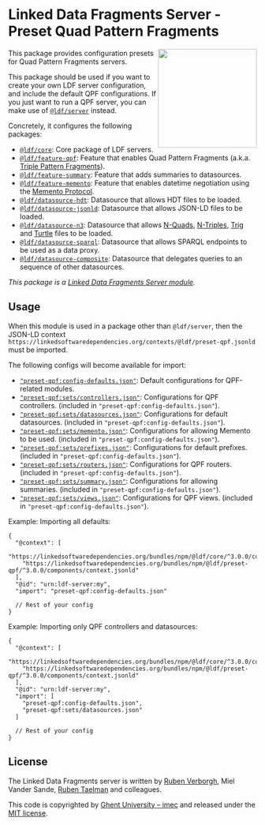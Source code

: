 # Linked Data Fragments Server - Preset Quad Pattern Fragments
<img src="http://linkeddatafragments.org/images/logo.svg" width="200" align="right" alt="" />

This package provides configuration presets for Quad Pattern Fragments servers.

This package should be used if you want to create your own LDF server configuration,
and include the default QPF configurations.
If you just want to run a QPF server, you can make use of [`@ldf/server`](https://github.com/LinkedDataFragments/Server.js/tree/master/packages/server) instead.

Concretely, it configures the following packages:

* [`@ldf/core`](https://github.com/LinkedDataFragments/Server.js/tree/master/packages/core): Core package of LDF servers.
* [`@ldf/feature-qpf`](https://github.com/LinkedDataFragments/Server.js/tree/master/packages/feature-qpf): Feature that enables Quad Pattern Fragments (a.k.a. [Triple Pattern Fragments](http://www.hydra-cg.com/spec/latest/triple-pattern-fragments/)).
* [`@ldf/feature-summary`](https://github.com/LinkedDataFragments/Server.js/tree/master/packages/feature-summary): Feature that adds summaries to datasources.
* [`@ldf/feature-memento`](https://github.com/LinkedDataFragments/Server.js/tree/master/packages/feature-memento): Feature that enables datetime negotiation using the [Memento Protocol](http://mementoweb.org/about/).
* [`@ldf/datasource-hdt`](https://github.com/LinkedDataFragments/Server.js/tree/master/packages/datasource-hdt): Datasource that allows HDT files to be loaded.
* [`@ldf/datasource-jsonld`](https://github.com/LinkedDataFragments/Server.js/tree/master/packages/datasource-jsonld): Datasource that allows JSON-LD files to be loaded.
* [`@ldf/datasource-n3`](https://github.com/LinkedDataFragments/Server.js/tree/master/packages/datasource-n3): Datasource that allows [N-Quads](https://www.w3.org/TR/n-quads/), [N-Triples](https://www.w3.org/TR/n-triples/), [Trig](https://www.w3.org/TR/trig/) and [Turtle](https://www.w3.org/TR/turtle/) files to be loaded.
* [`@ldf/datasource-sparql`](https://github.com/LinkedDataFragments/Server.js/tree/master/packages/datasource-sparql): Datasource that allows SPARQL endpoints to be used as a data proxy.
* [`@ldf/datasource-composite`](https://github.com/LinkedDataFragments/Server.js/tree/master/packages/datasource-composite): Datasource that delegates queries to an sequence of other datasources.

_This package is a [Linked Data Fragments Server module](https://github.com/LinkedDataFragments/Server.js/)._

## Usage

When this module is used in a package other than `@ldf/server`,
then the JSON-LD context `https://linkedsoftwaredependencies.org/contexts/@ldf/preset-qpf.jsonld` must be imported.

The following configs will become available for import:

* [`"preset-qpf:config-defaults.json"`](https://github.com/LinkedDataFragments/Server.js/tree/master/packages/preset-qpf/config/config-defaults.json): Default configurations for QPF-related modules.
* [`"preset-qpf:sets/controllers.json"`](https://github.com/LinkedDataFragments/Server.js/tree/master/packages/preset-qpf/config/sets/controllers.json): Configurations for QPF controllers. (included in `"preset-qpf:config-defaults.json"`).
* [`"preset-qpf:sets/datasources.json"`](https://github.com/LinkedDataFragments/Server.js/tree/master/packages/preset-qpf/config/sets/datasources.json): Configurations for default datasources. (included in `"preset-qpf:config-defaults.json"`).
* [`"preset-qpf:sets/memento.json"`](https://github.com/LinkedDataFragments/Server.js/tree/master/packages/preset-qpf/config/sets/memento.json): Configurations for allowing Memento to be used. (included in `"preset-qpf:config-defaults.json"`).
* [`"preset-qpf:sets/prefixes.json"`](https://github.com/LinkedDataFragments/Server.js/tree/master/packages/preset-qpf/config/sets/prefixes.json): Configurations for default prefixes. (included in `"preset-qpf:config-defaults.json"`).
* [`"preset-qpf:sets/routers.json"`](https://github.com/LinkedDataFragments/Server.js/tree/master/packages/preset-qpf/config/sets/routers.json): Configurations for QPF routers. (included in `"preset-qpf:config-defaults.json"`).
* [`"preset-qpf:sets/summary.json"`](https://github.com/LinkedDataFragments/Server.js/tree/master/packages/preset-qpf/config/sets/summary.json): Configurations for allowing summaries. (included in `"preset-qpf:config-defaults.json"`).
* [`"preset-qpf:sets/views.json"`](https://github.com/LinkedDataFragments/Server.js/tree/master/packages/preset-qpf/config/sets/views.json): Configurations for QPF views. (included in `"preset-qpf:config-defaults.json"`).

Example: Importing all defaults:
```
{
  "@context": [
    "https://linkedsoftwaredependencies.org/bundles/npm/@ldf/core/^3.0.0/components/context.jsonld",
    "https://linkedsoftwaredependencies.org/bundles/npm/@ldf/preset-qpf/^3.0.0/components/context.jsonld"
  ],
  "@id": "urn:ldf-server:my",
  "import": "preset-qpf:config-defaults.json"

  // Rest of your config
}
```

Example: Importing only QPF controllers and datasources:
```
{
  "@context": [
    "https://linkedsoftwaredependencies.org/bundles/npm/@ldf/core/^3.0.0/components/context.jsonld",
    "https://linkedsoftwaredependencies.org/bundles/npm/@ldf/preset-qpf/^3.0.0/components/context.jsonld"
  ],
  "@id": "urn:ldf-server:my",
  "import": [
    "preset-qpf:config-defaults.json",
    "preset-qpf:sets/datasources.json"
  ]

  // Rest of your config
}
```

## License
The Linked Data Fragments server is written by [Ruben Verborgh](https://ruben.verborgh.org/), Miel Vander Sande, [Ruben Taelman](https://www.rubensworks.net/) and colleagues.

This code is copyrighted by [Ghent University – imec](http://idlab.ugent.be/)
and released under the [MIT license](http://opensource.org/licenses/MIT).
